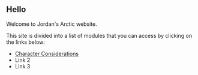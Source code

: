 &nbsp;
## Hello

Welcome to Jordan's Arctic website.

This site is divided into a list of modules that you can access by clicking on the links below:
 - [Character Considerations](../pages/stats)
 - Link 2
 - Link 3
